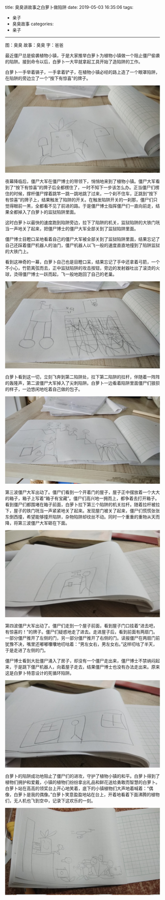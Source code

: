 title: 臭臭讲故事之白萝卜做陷阱
date: 2019-05-03 16:35:06
tags:
- 亲子
- 臭臭故事
categories:
- 亲子
---

图：臭臭
故事：臭臭
字：爸爸

最近僵尸总是偷袭植物小镇，于是大家推举白萝卜为植物小镇做一个阻止僵尸偷袭的陷阱。接到命令以后，白萝卜一大早就拿起工具开始了造陷阱的工作。

白萝卜一手举着镐子，一手拿着铲子，在植物小镇必经的路上造了一个眼罩陷阱，在陷阱的旁边立了一个“按下有惊喜”的牌子。

![白萝卜正在做陷阱](/images/story-with-chouchou-12/1239610028.jpg)

夜幕降临后，僵尸大军在僵尸博士的带领下，悄悄地来到了植物小镇。僵尸大军看到了“按下有惊喜”的牌子后全都楞住了，一时不知下一步该怎么办。正当僵尸们楞住的时候，撑杆僵尸撑着跳竿一跳一跳地跳了过来，一个刹不住车，正跳到“按下有惊喜”的牌子上，结果触发了陷阱的开关。在触发陷阱开关的一刹那，僵尸们只觉得眼前一黑，全都看不见了前进的路。于是僵尸博士指挥僵尸们一直向前走，结果全都掉入了白萝卜的监狱陷阱里面。

这时白萝卜以最快的速度跑到陷阱旁边，拉下了陷阱的机关，监狱陷阱的大铁门咣当一声地关了起来，把僵尸博士的僵尸大军全部关到了监狱陷阱里面。

僵尸博士目瞪口呆地看着自己的僵尸大军被全部关到了监狱陷阱里面，结果忘记了自己还踩着僵尸机器人的油门，僵尸机器人以飞一般的速度直直地撞到了陷阱监狱的大铁门上。

看到这神奇的一幕，白萝卜自己也是目瞪口呆，结果忘记了手中还拿着弓箭，一个不小心，竹箭离弦而去，正中监狱陷阱的攻击按钮，旁边的发射器吐出了滚烫的火球，烫得僵尸博士一跃而起，飞一般地跑回了自己的老巢。

![僵尸被关进陷阱监狱](/images/story-with-chouchou-12/685662049.jpg)

白萝卜看到这一切，立刻飞奔到第二陷阱处，拉下第二陷阱的拉杆，伴随着一阵阵的轰隆声，第二波僵尸大军掉入了尖刺陷阱。白萝卜一边看着陷阱里面僵尸们狼狈的样子，一边悠闲地吃着自己做的包子。

![僵尸落入尖刺陷阱](/images/story-with-chouchou-12/402195851.jpg)

第三波僵尸大军出动了。僵尸们看到一个开着门的屋子，屋子正中摆放着一个大大的箱子，箱子上写着“箱子有宝藏”。僵尸们高兴地一拥而上，都争着去打开箱子。看到僵尸们都围堵在箱子前面，白萝卜拉下第三个陷阱的机关拉杆。随着拉杆被拉下，屋子的铁门咣当一声紧紧地关了起来。发现屋门被关了起来，僵尸们慌慌张张东倒西撞，希望能够撞开陷阱，杂物陷阱却纹丝不动。同时一个重重的重物从天而降，将第三波僵尸大军砸在下面。

![僵尸落入杂物陷阱](/images/story-with-chouchou-12/1329058938.jpg)

第四波僵尸大军出动了。僵尸们走到一个屋子前面，看到屋子门口挂着“进去吧，有惊喜的！”的牌子。僵尸们疑惑地走了进去。走进屋子后，看到前面有两扇门。一部分僵尸推开了左侧的门，另一部分僵尸推开了右侧的门。读报僵尸在两扇门前犹豫不决，嘴里还嘟嘟囔囔地叨咕着：“男左女右，男左女右。”这样叨咕了半天，于是走进了左侧的门。

僵尸博士看到大批僵尸涌入了房子，却没有一个僵尸走出来，僵尸博士不禁纳闷起来，于是跳下僵尸机器人，向着屋子走去，结果僵尸博士也没有办法走出来。原来这是白萝卜特意设计的死循环陷阱。

![僵尸落入死循环陷阱](/images/story-with-chouchou-12/404495903.jpg)

白萝卜的陷阱成功地阻止了僵尸们的进攻，守护了植物小镇的和平。白萝卜得到了植物们拥护和爱戴，小镇的植物们纷纷拿出礼品和鲜花送给勇敢而智慧的白萝卜。白萝卜站在高高的领奖台上开心地笑着，底下的小镇植物们大声地着喊着：“偶像，白萝卜是我的偶像。”白萝卜笑意盈盈地站在台上，开着地看着下面沸腾的植物们，无人机也飞到空中，记录下这欢乐的一刻。

![白萝卜受到植物们的爱戴](/images/story-with-chouchou-12/1823282536.jpg)